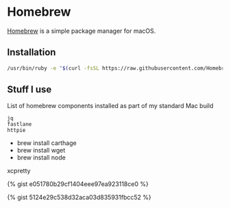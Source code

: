 # Homebrew

[Homebrew](https://brew.sh/) is a simple package manager for macOS.

## Installation

```bash
/usr/bin/ruby -e "$(curl -fsSL https://raw.githubusercontent.com/Homebrew/install/master/install)"
```

## Stuff I use

List of homebrew components installed as part of my standard Mac build

```text
jq
fastlane
httpie
```

   * brew install carthage
   * brew install wget
   * brew install node

   xcpretty

   {% gist e051780b29cf1404eee97ea923118ce0 %}

   {% gist 5124e29c538d32aca03d835931fbcc52 %}



